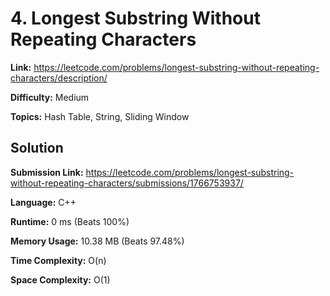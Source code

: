 # 4. Longest Substring Without Repeating Characters  
  
**Link:** https://leetcode.com/problems/longest-substring-without-repeating-characters/description/  
  
**Difficulty:** Medium  
  
**Topics:** Hash Table, String, Sliding Window  
  
  
## Solution  
  
**Submission Link:** https://leetcode.com/problems/longest-substring-without-repeating-characters/submissions/1766753937/  
  
**Language:** C++  
  
**Runtime:** 0 ms (Beats 100%)  
  
**Memory Usage:** 10.38 MB (Beats 97.48%)  
  
**Time Complexity:** O(n)  
  
**Space Complexity:** O(1)  

